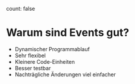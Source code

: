 count: false

# Warum sind Events gut?

- Dynamischer Programmablauf
- Sehr flexibel
- Kleinere Code-Einheiten
- Besser testbar
- Nachträgliche Änderungen viel einfacher
